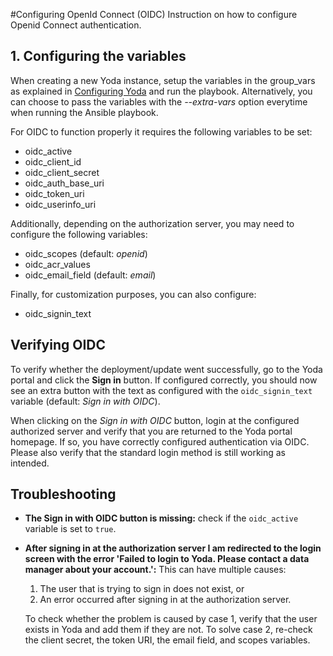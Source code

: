 #Configuring OpenId Connect (OIDC)
Instruction on how to configure Openid Connect authentication.

## 1. Configuring the variables
When creating a new Yoda instance, setup the variables in the group_vars as explained in [Configuring Yoda](configuring-yoda.md) and run the playbook.
Alternatively, you can choose to pass the variables with the *--extra-vars* option everytime when running the Ansible playbook.

For OIDC to function properly it requires the following variables to be set:
- oidc_active
- oidc_client_id
- oidc_client_secret
- oidc_auth_base_uri
- oidc_token_uri
- oidc_userinfo_uri

Additionally, depending on the authorization server, you may need to configure the following variables:
- oidc_scopes (default: *openid*)
- oidc_acr_values
- oidc_email_field (default: *email*)

Finally, for customization purposes, you can also configure:
- oidc_signin_text

## Verifying OIDC
To verify whether the deployment/update went successfully, go to the Yoda portal and click the **Sign in** button.
If configured correctly, you should now see an extra button with the text as configured with the `oidc_signin_text` variable (default: *Sign in with OIDC*).

When clicking on the *Sign in with OIDC* button, login at the configured authorized server and verify that you are returned to the Yoda portal homepage.
If so, you have correctly configured authentication via OIDC.
Please also verify that the standard login method is still working as intended.

## Troubleshooting

- **The Sign in with OIDC button is missing:** check if the `oidc_active` variable is set to `true`.
- **After signing in at the authorization server I am redirected to the login screen with the error \'Failed to login to Yoda. Please contact a data manager about your account.\':** This can have multiple causes:
    1. The user that is trying to sign in does not exist, or
    2. An error occurred after signing in at the authorization server.

    To check whether the problem is caused by case 1, verify that the user exists in Yoda and add them if they are not.
    To solve case 2, re-check the client secret, the token URI, the email field, and scopes variables.
